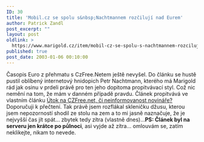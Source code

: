 ```yaml
---
ID: 30
title: 'Mobil.cz se spolu s&nbsp;Nachtmannem rozčilují nad Eurem'
author: Patrick Zandl
post_excerpt: ""
layout: post
oldlink: >
  https://www.marigold.cz/item/mobil-cz-se-spolu-s-nachtmannem-rozciluji-nad-eurem
published: true
post_date: 2003-01-06 00:10:00
---
```

Časopis Euro z přehmatu s CzFree.Netem ještě nevyšel. Do článku se hustě pustil oblíbený internetový hnidopich Petr Nachtmann, kterého má Marigold rád jak osinu v prdeli právě pro ten jeho dopitoma propitvávací styl. Což nic nemění na tom, že mám v danném případě pravdu. Článek propitvává ve vlastním článku <A href="http://www.mobil.cz/domov/czfrenet_vs_euro030102.html" target=_blank>Útok na CZFree.net, či neinformovanost novináře?</A> Doporučuji k přečtení. Tak právě jsem rozflákal skleničku džusu, kterou jsem nepozorností shodil ze stolu na zem a to mi jasně naznačuje, že je nejvyšší čas jít spát... zbytek tedy zítra (vlastně dnes)...<STRONG>PS: Článek byl na serveru jen krátce po půlnoci</STRONG>, asi vyjde až zítra... omlouvám se, zatím neklikejte, nikam to nevede.